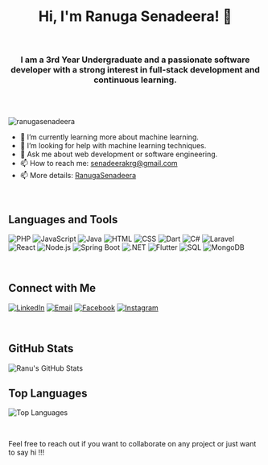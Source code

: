
<h1 align="center">Hi,  I'm Ranuga Senadeera! 👋</h1>
                                            
<br>
<h3 align="center">I am a 3rd Year Undergraduate and a passionate software developer with a strong interest in full-stack development and continuous learning.</h3>
<br><br>

<p align="left">
  <img src="https://komarev.com/ghpvc/?username=ranugasenadeera&label=Profile%20views&color=0e75b6&style=flat" alt="ranugasenadeera" />
</p>

- 🌱 I’m currently learning more about machine learning.
- 🤔 I’m looking for help with machine learning techniques.
- 💬 Ask me about web development or software engineering.
- 📫 How to reach me: [senadeerakrg@gmail.com](mailto:senadeerakrg@gmail.com)
- 📫 More details: [RanugaSenadeera](https://linkedin.com/in/ranugasenadeera)

<br>

## Languages and Tools

![PHP](https://img.shields.io/badge/-PHP-777BB4?style=flat&logo=php&logoColor=white&label=)
![JavaScript](https://img.shields.io/badge/-JavaScript-F7DF1E?style=flat&logo=javascript&logoColor=black&label=)
![Java](https://img.shields.io/badge/-Java-007396?style=flat&logo=java&logoColor=white&label=)
![HTML](https://img.shields.io/badge/-HTML-E34F26?style=flat&logo=html5&logoColor=white&label=)
![CSS](https://img.shields.io/badge/-CSS-1572B6?style=flat&logo=css3&logoColor=white&label=)
![Dart](https://img.shields.io/badge/-Dart-0175C2?style=flat&logo=dart&logoColor=white&label=)
![C#](https://img.shields.io/badge/-C%23-239120?style=flat&logo=c-sharp&logoColor=white&label=)
![Laravel](https://img.shields.io/badge/-Laravel-FF2D20?style=flat&logo=laravel&logoColor=white&label=)
![React](https://img.shields.io/badge/-React-61DAFB?style=flat&logo=react&logoColor=black&label=)
![Node.js](https://img.shields.io/badge/-Node.js-339933?style=flat&logo=node.js&logoColor=white&label=)
![Spring Boot](https://img.shields.io/badge/-Spring%20Boot-6DB33F?style=flat&logo=spring-boot&logoColor=white&label=)
![.NET](https://img.shields.io/badge/-.NET-512BD4?style=flat&logo=dotnet&logoColor=white&label=)
![Flutter](https://img.shields.io/badge/-Flutter-02569B?style=flat&logo=flutter&logoColor=white&label=)
![SQL](https://img.shields.io/badge/-SQL-4479A1?style=flat&logo=sql&logoColor=white&label=)
![MongoDB](https://img.shields.io/badge/-MongoDB-47A248?style=flat&logo=mongodb&logoColor=white&label=)

<br>

## Connect with Me

[![LinkedIn](https://img.shields.io/badge/-LinkedIn-0077B5?style=flat&logo=linkedin&logoColor=white&label=)](https://linkedin.com/in/ranugasenadeera)
[![Email](https://img.shields.io/badge/-Email-D14836?style=flat&logo=gmail&logoColor=white&label=)](mailto:senadeerakrg@gmail.com)
[![Facebook](https://img.shields.io/badge/-Facebook-1877F2?style=flat&logo=facebook&logoColor=white&label=)](https://facebook.com/profile.php?id=61558634829047)
[![Instagram](https://img.shields.io/badge/-Instagram-E4405F?style=flat&logo=instagram&logoColor=white&label=)](https://instagram.com/ranuga_geeneth)

<br>

## GitHub Stats

![Ranu's GitHub Stats](https://github-readme-stats.vercel.app/api?username=ranugasenadeera&show_icons=true&theme=radical)


## Top Languages

![Top Languages](https://github-readme-stats.vercel.app/api/top-langs/?username=ranugasenadeera&layout=compact&theme=radical)

<br>

Feel free to reach out if you want to collaborate on any project or just want to say hi !!!
